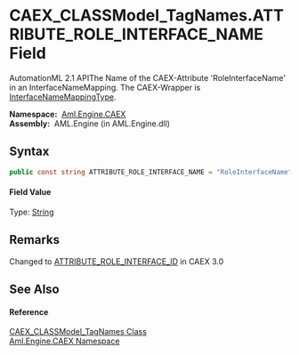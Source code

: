 CAEX_CLASSModel_TagNames.ATTRIBUTE_ROLE_INTERFACE_NAME Field
============================================================
AutomationML 2.1 APIThe Name of the CAEX-Attribute 'RoleInterfaceName' in an InterfaceNameMapping. The CAEX-Wrapper is [InterfaceNameMappingType][1].

  **Namespace:**  [Aml.Engine.CAEX][2]  
  **Assembly:**  AML.Engine (in AML.Engine.dll)

Syntax
------

```csharp
public const string ATTRIBUTE_ROLE_INTERFACE_NAME = "RoleInterfaceName"
```

#### Field Value
Type: [String][3]

Remarks
-------
 Changed to [ATTRIBUTE_ROLE_INTERFACE_ID][4] in CAEX 3.0 

See Also
--------

#### Reference
[CAEX_CLASSModel_TagNames Class][5]  
[Aml.Engine.CAEX Namespace][2]  

[1]: ../InterfaceNameMappingType/README.md
[2]: ../README.md
[3]: https://docs.microsoft.com/dotnet/api/system.string
[4]: ATTRIBUTE_ROLE_INTERFACE_ID.md
[5]: README.md
[6]: https://www.automationml.org
[7]: ../../icons/logoShade.png